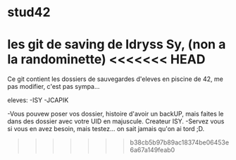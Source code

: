 # stud42
les git de saving de Idryss Sy, (non a la randominette)
<<<<<<< HEAD
=======

Ce git contient les dossiers de sauvegardes d'eleves en piscine de 42, me pas modifier, c'est pas sympa...

eleves:
-ISY
-JCAPIK

-Vous pouvew poser vos dossier, histoire d'avoir un backUP, mais faites le dans des dossier avec votre UID en majuscule. Createur ISY.
-Servez vous si vous en avez besoin, mais testez... on sait jamais qu'on ai tord ;D.

>>>>>>> b38cb5b97b89ac18374be06453e6a67a149feab0
